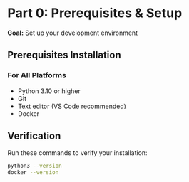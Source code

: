 # Part 0: Prerequisites & Setup

**Goal:** Set up your development environment

## Prerequisites Installation

### For All Platforms
- Python 3.10 or higher
- Git
- Text editor (VS Code recommended)
- Docker

## Verification

Run these commands to verify your installation:

```bash
python3 --version
docker --version
```
